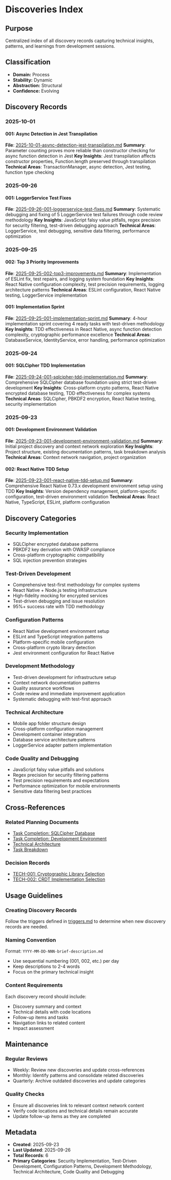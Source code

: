 # Discoveries Index

## Purpose
Centralized index of all discovery records capturing technical insights, patterns, and learnings from development sessions.

## Classification
- **Domain:** Process
- **Stability:** Dynamic
- **Abstraction:** Structural
- **Confidence:** Evolving

## Discovery Records

### 2025-10-01

#### 001: Async Detection in Jest Transpilation
**File**: [2025-10-01-async-detection-jest-transpilation.md](./2025-10-01-async-detection-jest-transpilation.md)
**Summary**: Parameter counting proves more reliable than constructor checking for async function detection in Jest
**Key Insights**: Jest transpilation affects constructor properties, Function.length preserved through transpilation
**Technical Areas**: TransactionManager, async detection, Jest testing, function type checking

### 2025-09-26

#### 001: LoggerService Test Fixes
**File**: [2025-09-26-001-loggerservice-test-fixes.md](./records/2025-09-26-001-loggerservice-test-fixes.md)
**Summary**: Systematic debugging and fixing of 5 LoggerService test failures through code review methodology
**Key Insights**: JavaScript falsy value pitfalls, regex precision for security filtering, test-driven debugging approach
**Technical Areas**: LoggerService, test debugging, sensitive data filtering, performance optimization

### 2025-09-25

#### 002: Top 3 Priority Improvements
**File**: [2025-09-25-002-top3-improvements.md](./records/2025-09-25-002-top3-improvements.md)
**Summary**: Implementation of ESLint fix, test repairs, and logging system foundation
**Key Insights**: React Native configuration complexity, test precision requirements, logging architecture patterns
**Technical Areas**: ESLint configuration, React Native testing, LoggerService implementation

#### 001: Implementation Sprint
**File**: [2025-09-25-001-implementation-sprint.md](./records/2025-09-25-001-implementation-sprint.md)
**Summary**: 4-hour implementation sprint covering 4 ready tasks with test-driven methodology
**Key Insights**: TDD effectiveness in React Native, async function detection complexity, cryptographic performance excellence
**Technical Areas**: DatabaseService, IdentityService, error handling, performance optimization

### 2025-09-24

#### 001: SQLCipher TDD Implementation
**File**: [2025-09-24-001-sqlcipher-tdd-implementation.md](./records/2025-09-24-001-sqlcipher-tdd-implementation.md)
**Summary**: Comprehensive SQLCipher database foundation using strict test-driven development
**Key Insights**: Cross-platform crypto patterns, React Native encrypted database testing, TDD effectiveness for complex systems
**Technical Areas**: SQLCipher, PBKDF2 encryption, React Native testing, security implementation

### 2025-09-23

#### 001: Development Environment Validation
**File**: [2025-09-23-001-development-environment-validation.md](./records/2025-09-23-001-development-environment-validation.md)
**Summary**: Initial project discovery and context network exploration
**Key Insights**: Project structure, existing documentation patterns, task breakdown analysis
**Technical Areas**: Context network navigation, project organization

#### 002: React Native TDD Setup
**File**: [2025-09-23-001-react-native-tdd-setup.md](./records/2025-09-23-001-react-native-tdd-setup.md)
**Summary**: Comprehensive React Native 0.73.x development environment setup using TDD
**Key Insights**: Version dependency management, platform-specific configuration, test-driven environment validation
**Technical Areas**: React Native, TypeScript, ESLint, platform configuration

## Discovery Categories

### Security Implementation
- SQLCipher encrypted database patterns
- PBKDF2 key derivation with OWASP compliance
- Cross-platform cryptographic compatibility
- SQL injection prevention strategies

### Test-Driven Development
- Comprehensive test-first methodology for complex systems
- React Native + Node.js testing infrastructure
- High-fidelity mocking for encrypted services
- Test-driven debugging and issue resolution
- 95%+ success rate with TDD methodology

### Configuration Patterns
- React Native development environment setup
- ESLint and TypeScript integration patterns
- Platform-specific mobile configuration
- Cross-platform crypto library detection
- Jest environment configuration for React Native

### Development Methodology
- Test-driven development for infrastructure setup
- Context network documentation patterns
- Quality assurance workflows
- Code review and immediate improvement application
- Systematic debugging with test-first approach

### Technical Architecture
- Mobile app folder structure design
- Cross-platform configuration management
- Development container integration
- Database service architecture patterns
- LoggerService adapter pattern implementation

### Code Quality and Debugging
- JavaScript falsy value pitfalls and solutions
- Regex precision for security filtering patterns
- Test precision requirements and expectations
- Performance optimization for mobile environments
- Sensitive data filtering best practices

## Cross-References

### Related Planning Documents
- [Task Completion: SQLCipher Database](../planning/task-completion-002-sqlcipher-database.md)
- [Task Completion: Development Environment](../planning/task-completion-001-dev-environment.md)
- [Technical Architecture](../elements/technical/architecture.md)
- [Task Breakdown](../planning/feature-roadmap/task-breakdown.md)

### Decision Records
- [TECH-001: Cryptographic Library Selection](../decisions/tech-001-cryptographic-library.md)
- [TECH-002: CRDT Implementation Selection](../decisions/tech-002-crdt-implementation.md)

## Usage Guidelines

### Creating Discovery Records
Follow the triggers defined in [triggers.md](./triggers.md) to determine when new discovery records are needed.

### Naming Convention
Format: `YYYY-MM-DD-NNN-brief-description.md`
- Use sequential numbering (001, 002, etc.) per day
- Keep descriptions to 2-4 words
- Focus on the primary technical insight

### Content Requirements
Each discovery record should include:
- Discovery summary and context
- Technical details with code locations
- Follow-up items and tasks
- Navigation links to related content
- Impact assessment

## Maintenance

### Regular Reviews
- Weekly: Review new discoveries and update cross-references
- Monthly: Identify patterns and consolidate related discoveries
- Quarterly: Archive outdated discoveries and update categories

### Quality Checks
- Ensure all discoveries link to relevant context network content
- Verify code locations and technical details remain accurate
- Update follow-up items as they are completed

## Metadata
- **Created**: 2025-09-23
- **Last Updated**: 2025-09-26
- **Total Records**: 6
- **Primary Categories**: Security Implementation, Test-Driven Development, Configuration Patterns, Development Methodology, Technical Architecture, Code Quality and Debugging